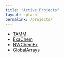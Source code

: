 ```yaml
---
title: "Active Projects"
layout: splash
permalink: /projects/
---
```


<!-- **Active Projects** -->
- [TAMM](https://github.com/NWChemEx/TAMM)
- [ExaChem](https://github.com/ExaChem/exachem)
- [NWChemEx](https://github.com/NWChemEx)
- [GlobalArrays](https://github.com/GlobalArrays/ga)
